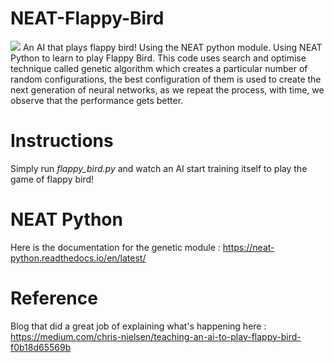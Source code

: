 
# NEAT-Flappy-Bird
<img src=https://raw.githubusercontent.com/Ishan7390/FlappyBirdAI/master/FB.gif>
An AI that plays flappy bird! Using the NEAT python module.
Using NEAT Python to learn to play Flappy Bird. This code uses search and optimise technique called genetic algorithm which creates a particular number of random configurations, the best configuration of them is used to create the next generation of neural networks, as we repeat the process, with time, we observe that the performance gets better.

# Instructions
Simply run *flappy_bird.py* and watch an AI start training itself to play the game of flappy bird!

# NEAT Python
Here is the documentation for the genetic module : https://neat-python.readthedocs.io/en/latest/

# Reference
Blog that did a great job of explaining what's happening here : https://medium.com/chris-nielsen/teaching-an-ai-to-play-flappy-bird-f0b18d65569b
